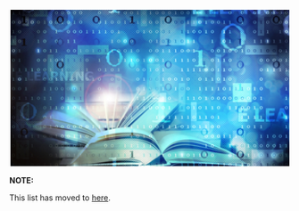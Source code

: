 <p align="center">
	<img width="500" img src="https://github.com/pfroysdon/publications/blob/main/figures/machine-learning-books.jpg">
</p>

**NOTE:**  

This list has moved to [here](https://pfroysdon.github.io/reading-rack/).
